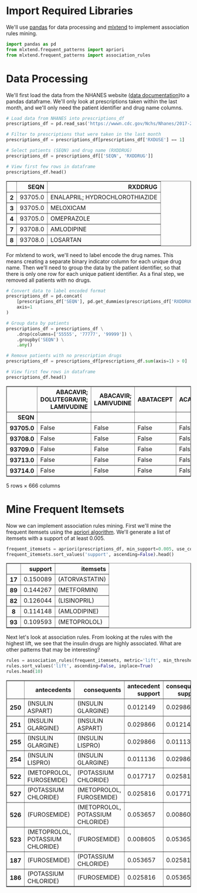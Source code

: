 # Import Required Libraries

We'll use [pandas](https://pandas.pydata.org/docs/index.html) for data processing and [mlxtend](http://rasbt.github.io/mlxtend/) to implement association rules mining.


```python
import pandas as pd
from mlxtend.frequent_patterns import apriori
from mlxtend.frequent_patterns import association_rules
```

# Data Processing

We'll first load the data from the NHANES website ([data documentation](https://wwwn.cdc.gov/Nchs/Nhanes/2017-2018/RXQ_RX_J.htm))to a pandas dataframe. We'll only look at prescriptions taken within the last month, and we'll only need the patient identifier and drug name columns. 


```python
# Load data from NHANES into prescriptions_df
prescriptions_df = pd.read_sas('https://wwwn.cdc.gov/Nchs/Nhanes/2017-2018/RXQ_RX_J.XPT', encoding='UTF-8')

# Filter to prescriptions that were taken in the last month
prescriptions_df = prescriptions_df[prescriptions_df['RXDUSE'] == 1]

# Select patients (SEQN) and drug name (RXDDRUG) 
prescriptions_df = prescriptions_df[['SEQN', 'RXDDRUG']]

# View first few rows in dataframe
prescriptions_df.head()
```




<div>
<style scoped>
    .dataframe tbody tr th:only-of-type {
        vertical-align: middle;
    }

    .dataframe tbody tr th {
        vertical-align: top;
    }

    .dataframe thead th {
        text-align: right;
    }
</style>
<table border="1" class="dataframe">
  <thead>
    <tr style="text-align: right;">
      <th></th>
      <th>SEQN</th>
      <th>RXDDRUG</th>
    </tr>
  </thead>
  <tbody>
    <tr>
      <th>2</th>
      <td>93705.0</td>
      <td>ENALAPRIL; HYDROCHLOROTHIAZIDE</td>
    </tr>
    <tr>
      <th>3</th>
      <td>93705.0</td>
      <td>MELOXICAM</td>
    </tr>
    <tr>
      <th>4</th>
      <td>93705.0</td>
      <td>OMEPRAZOLE</td>
    </tr>
    <tr>
      <th>7</th>
      <td>93708.0</td>
      <td>AMLODIPINE</td>
    </tr>
    <tr>
      <th>8</th>
      <td>93708.0</td>
      <td>LOSARTAN</td>
    </tr>
  </tbody>
</table>
</div>



For mlxtend to work, we'll need to label encode the drug names. This means creating a separate binary indicator column for each unique drug name. Then we'll need to group the data by the patient identifier, so that there is only one row for each unique patient identifier. As a final step, we removed all patients with no drugs.


```python
# Convert data to label encoded format
prescriptions_df = pd.concat(
    [prescriptions_df['SEQN'], pd.get_dummies(prescriptions_df['RXDDRUG'])],
    axis=1
)

# Group data by patients
prescriptions_df = prescriptions_df \
    .drop(columns=['55555', '77777', '99999']) \
    .groupby('SEQN') \
    .any()

# Remove patients with no prescription drugs
prescriptions_df = prescriptions_df[prescriptions_df.sum(axis=1) > 0]

# View first few rows in dataframe
prescriptions_df.head()
```




<div>
<style scoped>
    .dataframe tbody tr th:only-of-type {
        vertical-align: middle;
    }

    .dataframe tbody tr th {
        vertical-align: top;
    }

    .dataframe thead th {
        text-align: right;
    }
</style>
<table border="1" class="dataframe">
  <thead>
    <tr style="text-align: right;">
      <th></th>
      <th>ABACAVIR; DOLUTEGRAVIR; LAMIVUDINE</th>
      <th>ABACAVIR; LAMIVUDINE</th>
      <th>ABATACEPT</th>
      <th>ACARBOSE</th>
      <th>ACEBUTOLOL</th>
      <th>ACETAMINOPHEN; BUTALBITAL</th>
      <th>ACETAMINOPHEN; BUTALBITAL; CAFFEINE</th>
      <th>ACETAMINOPHEN; CODEINE</th>
      <th>ACETAMINOPHEN; HYDROCODONE</th>
      <th>ACETAMINOPHEN; OXYCODONE</th>
      <th>...</th>
      <th>VERAPAMIL</th>
      <th>VILAZODONE</th>
      <th>VORTIOXETINE</th>
      <th>WARFARIN</th>
      <th>ZAFIRLUKAST</th>
      <th>ZALEPLON</th>
      <th>ZIDOVUDINE</th>
      <th>ZIPRASIDONE</th>
      <th>ZOLPIDEM</th>
      <th>ZONISAMIDE</th>
    </tr>
    <tr>
      <th>SEQN</th>
      <th></th>
      <th></th>
      <th></th>
      <th></th>
      <th></th>
      <th></th>
      <th></th>
      <th></th>
      <th></th>
      <th></th>
      <th></th>
      <th></th>
      <th></th>
      <th></th>
      <th></th>
      <th></th>
      <th></th>
      <th></th>
      <th></th>
      <th></th>
      <th></th>
    </tr>
  </thead>
  <tbody>
    <tr>
      <th>93705.0</th>
      <td>False</td>
      <td>False</td>
      <td>False</td>
      <td>False</td>
      <td>False</td>
      <td>False</td>
      <td>False</td>
      <td>False</td>
      <td>False</td>
      <td>False</td>
      <td>...</td>
      <td>False</td>
      <td>False</td>
      <td>False</td>
      <td>False</td>
      <td>False</td>
      <td>False</td>
      <td>False</td>
      <td>False</td>
      <td>False</td>
      <td>False</td>
    </tr>
    <tr>
      <th>93708.0</th>
      <td>False</td>
      <td>False</td>
      <td>False</td>
      <td>False</td>
      <td>False</td>
      <td>False</td>
      <td>False</td>
      <td>False</td>
      <td>False</td>
      <td>False</td>
      <td>...</td>
      <td>False</td>
      <td>False</td>
      <td>False</td>
      <td>False</td>
      <td>False</td>
      <td>False</td>
      <td>False</td>
      <td>False</td>
      <td>False</td>
      <td>False</td>
    </tr>
    <tr>
      <th>93709.0</th>
      <td>False</td>
      <td>False</td>
      <td>False</td>
      <td>False</td>
      <td>False</td>
      <td>False</td>
      <td>False</td>
      <td>False</td>
      <td>False</td>
      <td>False</td>
      <td>...</td>
      <td>False</td>
      <td>False</td>
      <td>False</td>
      <td>False</td>
      <td>False</td>
      <td>False</td>
      <td>False</td>
      <td>False</td>
      <td>False</td>
      <td>False</td>
    </tr>
    <tr>
      <th>93713.0</th>
      <td>False</td>
      <td>False</td>
      <td>False</td>
      <td>False</td>
      <td>False</td>
      <td>False</td>
      <td>False</td>
      <td>False</td>
      <td>False</td>
      <td>True</td>
      <td>...</td>
      <td>False</td>
      <td>False</td>
      <td>False</td>
      <td>False</td>
      <td>False</td>
      <td>False</td>
      <td>False</td>
      <td>False</td>
      <td>False</td>
      <td>False</td>
    </tr>
    <tr>
      <th>93714.0</th>
      <td>False</td>
      <td>False</td>
      <td>False</td>
      <td>False</td>
      <td>False</td>
      <td>False</td>
      <td>False</td>
      <td>False</td>
      <td>False</td>
      <td>False</td>
      <td>...</td>
      <td>False</td>
      <td>False</td>
      <td>False</td>
      <td>False</td>
      <td>False</td>
      <td>False</td>
      <td>False</td>
      <td>False</td>
      <td>False</td>
      <td>False</td>
    </tr>
  </tbody>
</table>
<p>5 rows × 666 columns</p>
</div>



# Mine Frequent Itemsets

Now we can implement association rules mining. First we'll mine the frequent itemsets using the [apriori algorithm](https://en.wikipedia.org/wiki/Apriori_algorithm). We'll generate a list of itemsets with a support of at least 0.005.


```python
frequent_itemsets = apriori(prescriptions_df, min_support=0.005, use_colnames=True)
frequent_itemsets.sort_values('support', ascending=False).head()
```




<div>
<style scoped>
    .dataframe tbody tr th:only-of-type {
        vertical-align: middle;
    }

    .dataframe tbody tr th {
        vertical-align: top;
    }

    .dataframe thead th {
        text-align: right;
    }
</style>
<table border="1" class="dataframe">
  <thead>
    <tr style="text-align: right;">
      <th></th>
      <th>support</th>
      <th>itemsets</th>
    </tr>
  </thead>
  <tbody>
    <tr>
      <th>17</th>
      <td>0.150089</td>
      <td>(ATORVASTATIN)</td>
    </tr>
    <tr>
      <th>89</th>
      <td>0.144267</td>
      <td>(METFORMIN)</td>
    </tr>
    <tr>
      <th>82</th>
      <td>0.126044</td>
      <td>(LISINOPRIL)</td>
    </tr>
    <tr>
      <th>8</th>
      <td>0.114148</td>
      <td>(AMLODIPINE)</td>
    </tr>
    <tr>
      <th>93</th>
      <td>0.109593</td>
      <td>(METOPROLOL)</td>
    </tr>
  </tbody>
</table>
</div>



Next let's look at association rules. From looking at the rules with the highest lift, we see that the insulin drugs are highly associated. What are other patterns that may be interesting?


```python
rules = association_rules(frequent_itemsets, metric='lift', min_threshold=1)
rules.sort_values('lift', ascending=False, inplace=True)
rules.head(10)
```




<div>
<style scoped>
    .dataframe tbody tr th:only-of-type {
        vertical-align: middle;
    }

    .dataframe tbody tr th {
        vertical-align: top;
    }

    .dataframe thead th {
        text-align: right;
    }
</style>
<table border="1" class="dataframe">
  <thead>
    <tr style="text-align: right;">
      <th></th>
      <th>antecedents</th>
      <th>consequents</th>
      <th>antecedent support</th>
      <th>consequent support</th>
      <th>support</th>
      <th>confidence</th>
      <th>lift</th>
      <th>leverage</th>
      <th>conviction</th>
    </tr>
  </thead>
  <tbody>
    <tr>
      <th>250</th>
      <td>(INSULIN ASPART)</td>
      <td>(INSULIN GLARGINE)</td>
      <td>0.012149</td>
      <td>0.029866</td>
      <td>0.007593</td>
      <td>0.625000</td>
      <td>20.926907</td>
      <td>0.007230</td>
      <td>2.587024</td>
    </tr>
    <tr>
      <th>251</th>
      <td>(INSULIN GLARGINE)</td>
      <td>(INSULIN ASPART)</td>
      <td>0.029866</td>
      <td>0.012149</td>
      <td>0.007593</td>
      <td>0.254237</td>
      <td>20.926907</td>
      <td>0.007230</td>
      <td>1.324619</td>
    </tr>
    <tr>
      <th>255</th>
      <td>(INSULIN GLARGINE)</td>
      <td>(INSULIN LISPRO)</td>
      <td>0.029866</td>
      <td>0.011136</td>
      <td>0.006328</td>
      <td>0.211864</td>
      <td>19.024461</td>
      <td>0.005995</td>
      <td>1.254687</td>
    </tr>
    <tr>
      <th>254</th>
      <td>(INSULIN LISPRO)</td>
      <td>(INSULIN GLARGINE)</td>
      <td>0.011136</td>
      <td>0.029866</td>
      <td>0.006328</td>
      <td>0.568182</td>
      <td>19.024461</td>
      <td>0.005995</td>
      <td>2.246626</td>
    </tr>
    <tr>
      <th>522</th>
      <td>(METOPROLOL, FUROSEMIDE)</td>
      <td>(POTASSIUM CHLORIDE)</td>
      <td>0.017717</td>
      <td>0.025816</td>
      <td>0.005821</td>
      <td>0.328571</td>
      <td>12.727311</td>
      <td>0.005364</td>
      <td>1.450912</td>
    </tr>
    <tr>
      <th>527</th>
      <td>(POTASSIUM CHLORIDE)</td>
      <td>(METOPROLOL, FUROSEMIDE)</td>
      <td>0.025816</td>
      <td>0.017717</td>
      <td>0.005821</td>
      <td>0.225490</td>
      <td>12.727311</td>
      <td>0.005364</td>
      <td>1.268264</td>
    </tr>
    <tr>
      <th>526</th>
      <td>(FUROSEMIDE)</td>
      <td>(METOPROLOL, POTASSIUM CHLORIDE)</td>
      <td>0.053657</td>
      <td>0.008605</td>
      <td>0.005821</td>
      <td>0.108491</td>
      <td>12.607242</td>
      <td>0.005360</td>
      <td>1.112040</td>
    </tr>
    <tr>
      <th>523</th>
      <td>(METOPROLOL, POTASSIUM CHLORIDE)</td>
      <td>(FUROSEMIDE)</td>
      <td>0.008605</td>
      <td>0.053657</td>
      <td>0.005821</td>
      <td>0.676471</td>
      <td>12.607242</td>
      <td>0.005360</td>
      <td>2.925059</td>
    </tr>
    <tr>
      <th>187</th>
      <td>(FUROSEMIDE)</td>
      <td>(POTASSIUM CHLORIDE)</td>
      <td>0.053657</td>
      <td>0.025816</td>
      <td>0.014680</td>
      <td>0.273585</td>
      <td>10.597392</td>
      <td>0.013295</td>
      <td>1.341084</td>
    </tr>
    <tr>
      <th>186</th>
      <td>(POTASSIUM CHLORIDE)</td>
      <td>(FUROSEMIDE)</td>
      <td>0.025816</td>
      <td>0.053657</td>
      <td>0.014680</td>
      <td>0.568627</td>
      <td>10.597392</td>
      <td>0.013295</td>
      <td>2.193794</td>
    </tr>
  </tbody>
</table>
</div>


